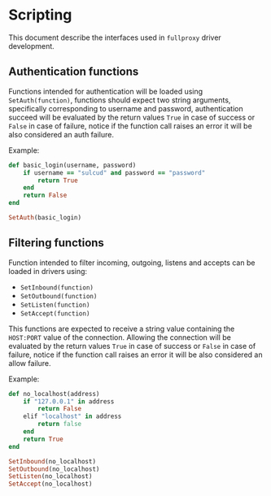 # Scripting

This document describe the interfaces used in `fullproxy` driver development.

## Authentication functions

Functions intended for authentication will be loaded using `SetAuth(function)`, functions should expect two string arguments, specifically corresponding to username and password, authentication succeed will be evaluated by the return values `True` in case of success or `False` in case of failure, notice if the function call raises an error it will be also considered an auth failure.

Example:

```ruby
def basic_login(username, password)
    if username == "sulcud" and password == "password"
        return True
    end
    return False
end

SetAuth(basic_login)
```

## Filtering functions

Function intended to filter incoming, outgoing, listens and accepts can be loaded in drivers using:

- `SetInbound(function)`
- `SetOutbound(function)`
- `SetListen(function)`
- `SetAccept(function)`

This functions are expected to receive a string value containing the `HOST:PORT` value of the connection. Allowing the connection will be evaluated by the return values `True` in case of success or `False` in case of failure, notice if the function call raises an error it will be also considered an allow failure.

Example:

```ruby
def no_localhost(address)
    if "127.0.0.1" in address
        return False
    elif "localhost" in address
        return false
    end
    return True
end

SetInbound(no_localhost)
SetOutbound(no_localhost)
SetListen(no_localhost)
SetAccept(no_localhost)
```
